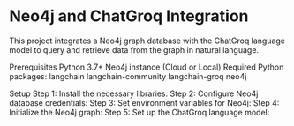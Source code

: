# Neo4j and ChatGroq Integration

This project integrates a Neo4j graph database with the ChatGroq language model to query and retrieve data from the graph in natural language.

Prerequisites
Python 3.7+
Neo4j instance (Cloud or Local)
Required Python packages:
langchain
langchain-community
langchain-groq
neo4j

Setup
Step 1: Install the necessary libraries:
Step 2: Configure Neo4j database credentials:
Step 3: Set environment variables for Neo4j:
Step 4: Initialize the Neo4j graph:
Step 5: Set up the ChatGroq language model:

